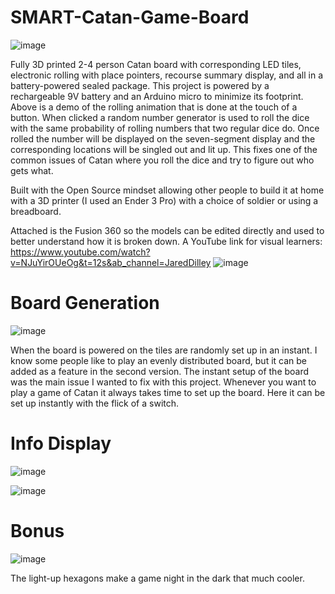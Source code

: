 # SMART-Catan-Game-Board
![image](https://github.com/jareddilley/SMART-Catan-game-board/blob/main/Media/catan-dice-roll-demo.gif)

Fully 3D printed 2-4 person Catan board with corresponding LED tiles, electronic rolling with place pointers, recourse summary display, and all in a battery-powered sealed package. This project is powered by a rechargeable 9V battery and an Arduino micro to minimize its footprint. Above is a demo of the rolling animation that is done at the touch of a button. When clicked a random number generator is used to roll the dice with the same probability of rolling numbers that two regular dice do. Once rolled the number will be displayed on the seven-segment display and the corresponding locations will be singled out and lit up. This fixes one of the common issues of Catan where you roll the dice and try to figure out who gets what.

Built with the Open Source mindset allowing other people to build it at home with a 3D printer (I used an Ender 3 Pro) with a choice of soldier or using a breadboard. 

Attached is the Fusion 360 so the models can be edited directly and used to better understand how it is broken down. A YouTube link for visual learners: https://www.youtube.com/watch?v=NJuYirOUeOg&t=12s&ab_channel=JaredDilley
![image](https://github.com/jareddilley/SMART-Catan-game-board/blob/main/Media/3D-Breakdown.JPG)

# Board Generation
![image](https://github.com/jareddilley/SMART-Catan-game-board/blob/main/Media/catan-board-gen-demo.gif)

When the board is powered on the tiles are randomly set up in an instant. I know some people like to play an evenly distributed board, but it can be added as a feature in the second version. The instant setup of the board was the main issue I wanted to fix with this project. Whenever you want to play a game of Catan it always takes time to set up the board. Here it can be set up instantly with the flick of a switch.

# Info Display
![image](https://github.com/jareddilley/SMART-Catan-game-board/blob/main/Media/catan-info-display-demo.gif)



![image](https://github.com/jareddilley/SMART-Catan-game-board/blob/main/Media/displays.png)

# Bonus
![image](https://github.com/jareddilley/SMART-Catan-game-board/blob/main/Media/night.png)

The light-up hexagons make a game night in the dark that much cooler.
